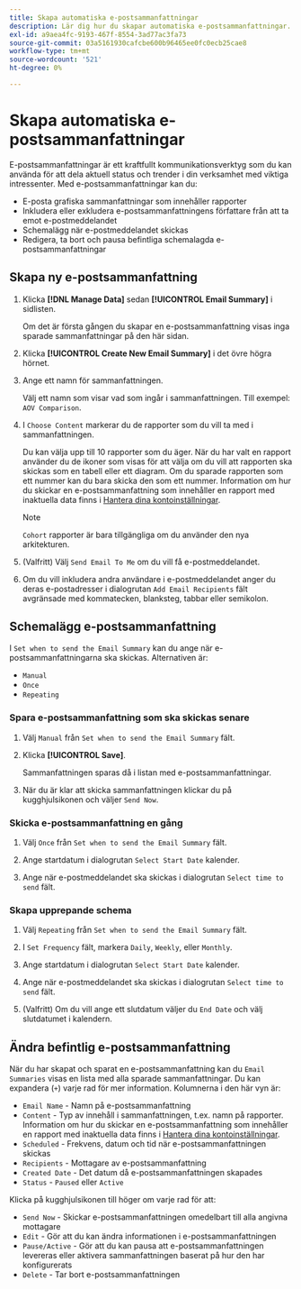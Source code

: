 ```yaml
---
title: Skapa automatiska e-postsammanfattningar
description: Lär dig hur du skapar automatiska e-postsammanfattningar.
exl-id: a9aea4fc-9193-467f-8554-3ad77ac3fa73
source-git-commit: 03a5161930cafcbe600b96465ee0fc0ecb25cae8
workflow-type: tm+mt
source-wordcount: '521'
ht-degree: 0%

---
```


# Skapa automatiska e-postsammanfattningar

E-postsammanfattningar är ett kraftfullt kommunikationsverktyg som du kan använda för att dela aktuell status och trender i din verksamhet med viktiga intressenter. Med e-postsammanfattningar kan du:

* E-posta grafiska sammanfattningar som innehåller rapporter
* Inkludera eller exkludera e-postsammanfattningens författare från att ta emot e-postmeddelandet
* Schemalägg när e-postmeddelandet skickas
* Redigera, ta bort och pausa befintliga schemalagda e-postsammanfattningar

## Skapa ny e-postsammanfattning

1. Klicka **[!DNL Manage Data]** sedan **[!UICONTROL Email Summary]** i sidlisten.

   Om det är första gången du skapar en e-postsammanfattning visas inga sparade sammanfattningar på den här sidan.

1. Klicka **[!UICONTROL Create New Email Summary]** i det övre högra hörnet.

1. Ange ett namn för sammanfattningen.

   Välj ett namn som visar vad som ingår i sammanfattningen. Till exempel: `AOV Comparison`.

1. I `Choose Content` markerar du de rapporter som du vill ta med i sammanfattningen.

   Du kan välja upp till 10 rapporter som du äger. När du har valt en rapport använder du de ikoner som visas för att välja om du vill att rapporten ska skickas som en tabell eller ett diagram. Om du sparade rapporten som ett nummer kan du bara skicka den som ett nummer. Information om hur du skickar en e-postsammanfattning som innehåller en rapport med inaktuella data finns i [Hantera dina kontoinställningar](../../administrator/account-management/managing-account-settings.md).

   >[!NOTE]
   >
   >`Cohort` rapporter är bara tillgängliga om du använder den nya arkitekturen.

1. (Valfritt) Välj `Send Email To Me` om du vill få e-postmeddelandet.

1. Om du vill inkludera andra användare i e-postmeddelandet anger du deras e-postadresser i dialogrutan `Add Email Recipients` fält avgränsade med kommatecken, blanksteg, tabbar eller semikolon.

## Schemalägg e-postsammanfattning

I `Set when to send the Email Summary` kan du ange när e-postsammanfattningarna ska skickas. Alternativen är:

* `Manual`
* `Once`
* `Repeating`

### Spara e-postsammanfattning som ska skickas senare

1. Välj `Manual` från `Set when to send the Email Summary` fält.

1. Klicka **[!UICONTROL Save]**.

   Sammanfattningen sparas då i listan med e-postsammanfattningar.

1. När du är klar att skicka sammanfattningen klickar du på kugghjulsikonen och väljer `Send Now`.

### Skicka e-postsammanfattning en gång

1. Välj `Once` från `Set when to send the Email Summary` fält.

1. Ange startdatum i dialogrutan `Select Start Date` kalender.

1. Ange när e-postmeddelandet ska skickas i dialogrutan `Select time to send` fält.

### Skapa upprepande schema

1. Välj `Repeating` från `Set when to send the Email Summary` fält.

1. I `Set Frequency` fält, markera `Daily`, `Weekly`, eller `Monthly`.

1. Ange startdatum i dialogrutan `Select Start Date` kalender.

1. Ange när e-postmeddelandet ska skickas i dialogrutan `Select time to send` fält.

1. (Valfritt) Om du vill ange ett slutdatum väljer du `End Date` och välj slutdatumet i kalendern.

## Ändra befintlig e-postsammanfattning

När du har skapat och sparat en e-postsammanfattning kan du `Email Summaries` visas en lista med alla sparade sammanfattningar. Du kan expandera (`+`) varje rad för mer information. Kolumnerna i den här vyn är:

* `Email Name` - Namn på e-postsammanfattning
* `Content` - Typ av innehåll i sammanfattningen, t.ex. namn på rapporter. Information om hur du skickar en e-postsammanfattning som innehåller en rapport med inaktuella data finns i [Hantera dina kontoinställningar](../../administrator/account-management/managing-account-settings.md).
* `Scheduled` - Frekvens, datum och tid när e-postsammanfattningen skickas
* `Recipients` - Mottagare av e-postsammanfattning
* `Created Date` - Det datum då e-postsammanfattningen skapades
* `Status` - `Paused` eller `Active`

Klicka på kugghjulsikonen till höger om varje rad för att:

* `Send Now` - Skickar e-postsammanfattningen omedelbart till alla angivna mottagare
* `Edit` - Gör att du kan ändra informationen i e-postsammanfattningen
* `Pause/Active` - Gör att du kan pausa att e-postsammanfattningen levereras eller aktivera sammanfattningen baserat på hur den har konfigurerats
* `Delete` - Tar bort e-postsammanfattningen
